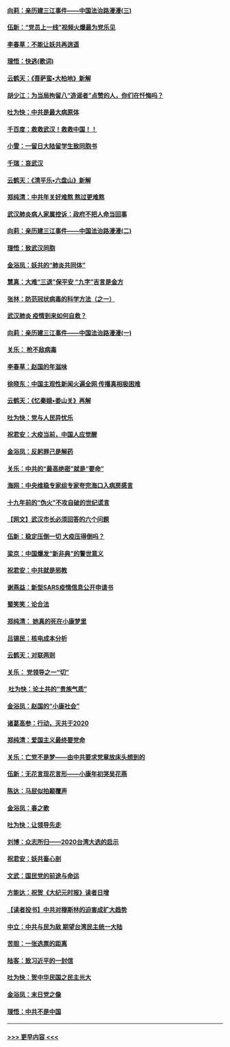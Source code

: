 #### [向莉：亲历建三江事件——中国法治路漫漫(三)](../pages/nsc993/n11831825.md?t=02021522) 
#### [伍新：“党员上一线”视频火爆最为党乐见](../pages/nsc993/n11838200.md?t=02021522) 
#### [李春草：不能让妖共再逍遥](../pages/nsc993/n11838102.md?t=02021522) 
#### [理悟：快逃(歌词)](../pages/nsc993/n11838083.md?t=02021522) 
#### [云鹤天：《菩萨蛮▪大柏地》新解](../pages/nsc993/n11838059.md?t=02021522) 
#### [胡少江：为当局拘留八“造谣者”点赞的人，你们在忏悔吗？](../pages/nsc993/n11836801.md?t=02021522) 
#### [吐为快：中共是最大病原体](../pages/nsc993/n11836748.md?t=02021522) 
#### [千百度：救救武汉！救救中国！！](../pages/nsc993/n11836145.md?t=02021522) 
#### [小雪：一留日大陆留学生致同胞书](../pages/nsc993/n11834624.md?t=02021522) 
#### [千瑞：哀武汉](../pages/nsc993/n11833647.md?t=02021522) 
#### [云鹤天：《清平乐▪六盘山》新解](../pages/nsc993/n11833611.md?t=02021522) 
#### [郑纯清：中共年关好难熬 熬过更难熬](../pages/nsc993/n11833489.md?t=02021522) 
#### [武汉肺炎病人家属控诉：政府不把人命当回事](../pages/nsc993/n11833205.md?t=02021522) 
#### [向莉：亲历建三江事件——中国法治路漫漫(二)](../pages/nsc993/n11829102.md?t=02021522) 
#### [理悟：致武汉同胞](../pages/nsc993/n11831522.md?t=02021522) 
#### [金浴凤：妖共的“肺炎共同体”](../pages/nsc993/n11829448.md?t=02021522) 
#### [慧真：大难“三退”保平安 “九字”吉言是金方](../pages/nsc993/n11829501.md?t=02021522) 
#### [张林：防范冠状病毒的科学方法（之一）](../pages/nsc993/n11828618.md?t=02021522) 
#### [武汉肺炎 疫情到来如何自救？](../pages/nsc993/n11827632.md?t=02021522) 
#### [向莉：亲历建三江事件——中国法治路漫漫(一)](../pages/nsc993/n11827190.md?t=02021522) 
#### [关乐： 枪不敌病毒](../pages/nsc993/n11826746.md?t=02021522) 
#### [李春草：赵国的年滋味](../pages/nsc993/n11826321.md?t=02021522) 
#### [徐晓东：中国主观性新闻火遍全网 传播真相极困难](../pages/nsc993/n11826508.md?t=02021522) 
#### [云鹤天：《忆秦娥▪娄山关》再解](../pages/nsc993/n11824682.md?t=02021522) 
#### [吐为快：党与人民异忧乐](../pages/nsc993/n11824660.md?t=02021522) 
#### [祝君安：大疫当前，中国人应觉醒](../pages/nsc993/n11821946.md?t=02021522) 
#### [金浴凤：反躬罪己是解药](../pages/nsc993/n11820280.md?t=02021522) 
#### [关乐：中共的“最高绝密”就是“要命”](../pages/nsc993/n11816946.md?t=02021522) 
#### [海网：中央维稳专家组专家夸完海口入病房感言](../pages/nsc993/n11815138.md?t=02021522) 
#### [十九年前的“伪火”不攻自破的世纪谎言](../pages/nsc993/n11813238.md?t=02021522) 
#### [【网文】武汉市长必须回答的六个问题](../pages/nsc993/n11813848.md?t=02021522) 
#### [伍新：稳定压倒一切 大疫压得倒吗？](../pages/nsc993/n11812634.md?t=02021522) 
#### [梁京：中国爆发“新非典”的警世意义](../pages/nsc993/n11812554.md?t=02021522) 
#### [祝君安：中共就是邪教](../pages/nsc993/n11812431.md?t=02021522) 
#### [谢燕益：新型SARS疫情信息公开申请书](../pages/nsc993/n11808840.md?t=02021522) 
#### [蜀笑笑：论合法](../pages/nsc993/n11808064.md?t=02021522) 
#### [郑纯清： 她真的死在小康梦里](../pages/nsc993/n11806623.md?t=02021522) 
#### [吕锡民：核电成本分析](../pages/nsc993/n11806284.md?t=02021522) 
#### [云鹤天：对联两则](../pages/nsc993/n11805957.md?t=02021522) 
#### [关乐： 党领导之一“切”](../pages/nsc993/n11804505.md?t=02021522) 
#### [ 吐为快：论土共的“贵族气质”](../pages/nsc993/n11804490.md?t=02021522) 
#### [金浴凤：赵国的“小康社会”](../pages/nsc993/n11804452.md?t=02021522) 
#### [诸葛高参：行动，灭共于2020](../pages/nsc993/n11804120.md?t=02021522) 
#### [郑纯清：爱国主义最终要党命](../pages/nsc993/n11802197.md?t=02021522) 
#### [关乐：亡党不是梦——由中共要求党章放床头想到的](../pages/nsc993/n11802156.md?t=02021522) 
#### [伍新：无花言现花言形——小康年初哭吴花燕](../pages/nsc993/n11800044.md?t=02021522) 
#### [陈达：马屁似拍颠覆声](../pages/nsc993/n11800010.md?t=02021522) 
#### [金浴凤：春之歌](../pages/nsc993/n11797687.md?t=02021522) 
#### [吐为快：让领导先走](../pages/nsc993/n11797512.md?t=02021522) 
#### [刘博：众志所归——2020台湾大选的启示](../pages/nsc993/n11796878.md?t=02021522) 
#### [祝君安：妖共畜心剖](../pages/nsc993/n11794273.md?t=02021522) 
#### [文武：国民党的前途与命运](../pages/nsc993/n11794198.md?t=02021522) 
#### [方能达：祝贺《大纪元时报》读者日增](../pages/nsc993/n11793807.md?t=02021522) 
#### [【读者投书】中共对穆斯林的迫害成扩大趋势](../pages/nsc993/n11791371.md?t=02021522) 
#### [中立：中共与民为敌 期望台湾民主统一大陆](../pages/nsc993/n11790392.md?t=02021522) 
#### [苦胆：一张选票的距离](../pages/nsc993/n11788914.md?t=02021522) 
#### [陆客：致习近平的一封信](../pages/nsc993/n11788867.md?t=02021522) 
#### [吐为快：贺中华民国之民主光大](../pages/nsc993/n11788618.md?t=02021522) 
#### [金浴凤：末日党之像](../pages/nsc993/n11787475.md?t=02021522) 
#### [理悟：中共不是中国](../pages/nsc993/n11787463.md?t=02021522) 

----
#### [ >>> 更早内容 <<< ](../indexes/nsc993-earlier.md)
